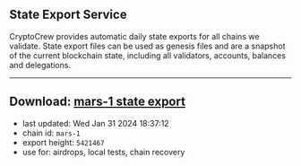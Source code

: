 ## State Export Service
CryptoCrew provides automatic daily state exports for all chains we validate. State export files can be used as genesis files and are a snapshot of the current blockchain state, including all validators, accounts, balances and delegations.

---
**Download: [mars-1 state export](https://dl.ccvalidators.com/SERVICE/mars/mars-1_export_5421467.json)**
---

- last updated: Wed Jan 31 2024 18:37:12
- chain id: `mars-1`
- export height: `5421467`
- use for: airdrops, local tests, chain recovery
